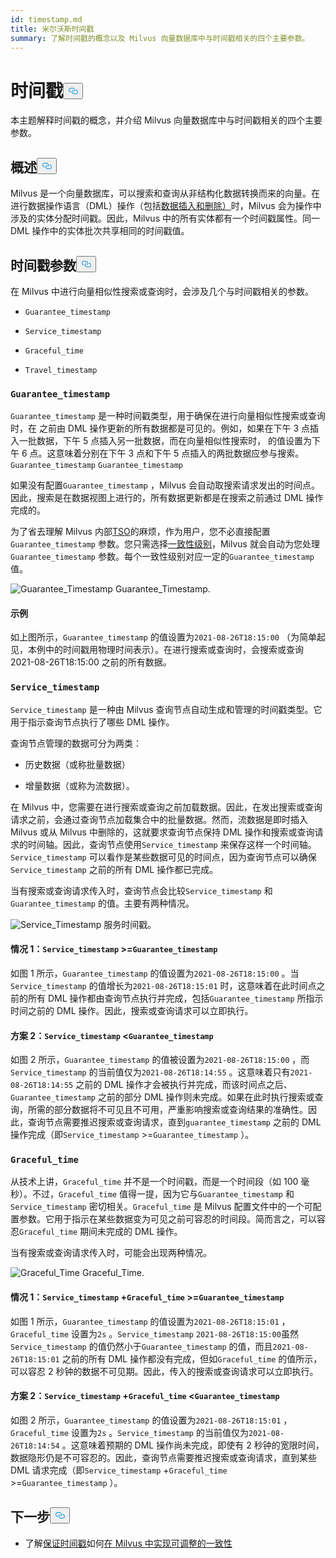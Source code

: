 ```yaml
---
id: timestamp.md
title: 米尔沃斯时间戳
summary: 了解时间戳的概念以及 Milvus 向量数据库中与时间戳相关的四个主要参数。
---
```

<h1 id="Timestamp" class="common-anchor-header">时间戳<button data-href="#Timestamp" class="anchor-icon" translate="no">
      <svg translate="no"
        aria-hidden="true"
        focusable="false"
        height="20"
        version="1.1"
        viewBox="0 0 16 16"
        width="16"
      >
        <path
          fill="#0092E4"
          fill-rule="evenodd"
          d="M4 9h1v1H4c-1.5 0-3-1.69-3-3.5S2.55 3 4 3h4c1.45 0 3 1.69 3 3.5 0 1.41-.91 2.72-2 3.25V8.59c.58-.45 1-1.27 1-2.09C10 5.22 8.98 4 8 4H4c-.98 0-2 1.22-2 2.5S3 9 4 9zm9-3h-1v1h1c1 0 2 1.22 2 2.5S13.98 12 13 12H9c-.98 0-2-1.22-2-2.5 0-.83.42-1.64 1-2.09V6.25c-1.09.53-2 1.84-2 3.25C6 11.31 7.55 13 9 13h4c1.45 0 3-1.69 3-3.5S14.5 6 13 6z"
        ></path>
      </svg>
    </button></h1><p>本主题解释时间戳的概念，并介绍 Milvus 向量数据库中与时间戳相关的四个主要参数。</p>
<h2 id="Overview" class="common-anchor-header">概述<button data-href="#Overview" class="anchor-icon" translate="no">
      <svg translate="no"
        aria-hidden="true"
        focusable="false"
        height="20"
        version="1.1"
        viewBox="0 0 16 16"
        width="16"
      >
        <path
          fill="#0092E4"
          fill-rule="evenodd"
          d="M4 9h1v1H4c-1.5 0-3-1.69-3-3.5S2.55 3 4 3h4c1.45 0 3 1.69 3 3.5 0 1.41-.91 2.72-2 3.25V8.59c.58-.45 1-1.27 1-2.09C10 5.22 8.98 4 8 4H4c-.98 0-2 1.22-2 2.5S3 9 4 9zm9-3h-1v1h1c1 0 2 1.22 2 2.5S13.98 12 13 12H9c-.98 0-2-1.22-2-2.5 0-.83.42-1.64 1-2.09V6.25c-1.09.53-2 1.84-2 3.25C6 11.31 7.55 13 9 13h4c1.45 0 3-1.69 3-3.5S14.5 6 13 6z"
        ></path>
      </svg>
    </button></h2><p>Milvus 是一个向量数据库，可以搜索和查询从非结构化数据转换而来的向量。在进行数据操作语言（DML）操作（包括<a href="https://milvus.io/docs/v2.1.x/data_processing.md">数据插入和删除）</a>时，Milvus 会为操作中涉及的实体分配时间戳。因此，Milvus 中的所有实体都有一个时间戳属性。同一 DML 操作中的实体批次共享相同的时间戳值。</p>
<h2 id="Timestamp-parameters" class="common-anchor-header">时间戳参数<button data-href="#Timestamp-parameters" class="anchor-icon" translate="no">
      <svg translate="no"
        aria-hidden="true"
        focusable="false"
        height="20"
        version="1.1"
        viewBox="0 0 16 16"
        width="16"
      >
        <path
          fill="#0092E4"
          fill-rule="evenodd"
          d="M4 9h1v1H4c-1.5 0-3-1.69-3-3.5S2.55 3 4 3h4c1.45 0 3 1.69 3 3.5 0 1.41-.91 2.72-2 3.25V8.59c.58-.45 1-1.27 1-2.09C10 5.22 8.98 4 8 4H4c-.98 0-2 1.22-2 2.5S3 9 4 9zm9-3h-1v1h1c1 0 2 1.22 2 2.5S13.98 12 13 12H9c-.98 0-2-1.22-2-2.5 0-.83.42-1.64 1-2.09V6.25c-1.09.53-2 1.84-2 3.25C6 11.31 7.55 13 9 13h4c1.45 0 3-1.69 3-3.5S14.5 6 13 6z"
        ></path>
      </svg>
    </button></h2><p>在 Milvus 中进行向量相似性搜索或查询时，会涉及几个与时间戳相关的参数。</p>
<ul>
<li><p><code translate="no">Guarantee_timestamp</code></p></li>
<li><p><code translate="no">Service_timestamp</code></p></li>
<li><p><code translate="no">Graceful_time</code></p></li>
<li><p><code translate="no">Travel_timestamp</code></p></li>
</ul>
<h3 id="Guaranteetimestamp" class="common-anchor-header"><code translate="no">Guarantee_timestamp</code></h3><p><code translate="no">Guarantee_timestamp</code> 是一种时间戳类型，用于确保在进行向量相似性搜索或查询时，在 之前由 DML 操作更新的所有数据都是可见的。例如，如果在下午 3 点插入一批数据，下午 5 点插入另一批数据，而在向量相似性搜索时， 的值设置为下午 6 点。这意味着分别在下午 3 点和下午 5 点插入的两批数据应参与搜索。<code translate="no">Guarantee_timestamp</code> <code translate="no">Guarantee_timestamp</code> </p>
<p>如果没有配置<code translate="no">Guarantee_timestamp</code> ，Milvus 会自动取搜索请求发出的时间点。因此，搜索是在数据视图上进行的，所有数据更新都是在搜索之前通过 DML 操作完成的。</p>
<p>为了省去理解 Milvus 内部<a href="https://github.com/milvus-io/milvus/blob/master/docs/design_docs/20211214-milvus_hybrid_ts.md">TSO</a>的麻烦，作为用户，您不必直接配置<code translate="no">Guarantee_timestamp</code> 参数。您只需选择<a href="https://milvus.io/docs/v2.1.x/consistency.md">一致性级别</a>，Milvus 就会自动为您处理<code translate="no">Guarantee_timestamp</code> 参数。每个一致性级别对应一定的<code translate="no">Guarantee_timestamp</code> 值。</p>
<p>
  
   <span class="img-wrapper"> <img translate="no" src="/docs/v2.4.x/assets/Guarantee_Timestamp.png" alt="Guarantee_Timestamp" class="doc-image" id="guarantee_timestamp" />
   </span> <span class="img-wrapper"> <span>Guarantee_Timestamp</span>. </span></p>
<h4 id="Example" class="common-anchor-header">示例</h4><p>如上图所示，<code translate="no">Guarantee_timestamp</code> 的值设置为<code translate="no">2021-08-26T18:15:00</code> （为简单起见，本例中的时间戳用物理时间表示）。在进行搜索或查询时，会搜索或查询 2021-08-26T18:15:00 之前的所有数据。</p>
<h3 id="Servicetimestamp" class="common-anchor-header"><code translate="no">Service_timestamp</code></h3><p><code translate="no">Service_timestamp</code> 是一种由 Milvus 查询节点自动生成和管理的时间戳类型。它用于指示查询节点执行了哪些 DML 操作。</p>
<p>查询节点管理的数据可分为两类：</p>
<ul>
<li><p>历史数据（或称批量数据）</p></li>
<li><p>增量数据（或称为流数据）。</p></li>
</ul>
<p>在 Milvus 中，您需要在进行搜索或查询之前加载数据。因此，在发出搜索或查询请求之前，会通过查询节点加载集合中的批量数据。然而，流数据是即时插入 Milvus 或从 Milvus 中删除的，这就要求查询节点保持 DML 操作和搜索或查询请求的时间轴。因此，查询节点使用<code translate="no">Service_timestamp</code> 来保存这样一个时间轴。<code translate="no">Service_timestamp</code> 可以看作是某些数据可见的时间点，因为查询节点可以确保<code translate="no">Service_timestamp</code> 之前的所有 DML 操作都已完成。</p>
<p>当有搜索或查询请求传入时，查询节点会比较<code translate="no">Service_timestamp</code> 和<code translate="no">Guarantee_timestamp</code> 的值。主要有两种情况。</p>
<p>
  
   <span class="img-wrapper"> <img translate="no" src="/docs/v2.4.x/assets/Service_Timestamp.png" alt="Service_Timestamp" class="doc-image" id="service_timestamp" />
   </span> <span class="img-wrapper"> <span>服务时间戳</span>。 </span></p>
<h4 id="Scenario-1-Servicetimestamp--Guaranteetimestamp" class="common-anchor-header">情况 1：<code translate="no">Service_timestamp</code> &gt;=<code translate="no">Guarantee_timestamp</code></h4><p>如图 1 所示，<code translate="no">Guarantee_timestamp</code> 的值设置为<code translate="no">2021-08-26T18:15:00</code> 。当<code translate="no">Service_timestamp</code> 的值增长为<code translate="no">2021-08-26T18:15:01</code> 时，这意味着在此时间点之前的所有 DML 操作都由查询节点执行并完成，包括<code translate="no">Guarantee_timestamp</code> 所指示时间之前的 DML 操作。因此，搜索或查询请求可以立即执行。</p>
<h4 id="Scenario-2-Servicetimestamp--Guaranteetimestamp" class="common-anchor-header">方案 2：<code translate="no">Service_timestamp</code> &lt;<code translate="no">Guarantee_timestamp</code></h4><p>如图 2 所示，<code translate="no">Guarantee_timestamp</code> 的值被设置为<code translate="no">2021-08-26T18:15:00</code> ，而<code translate="no">Service_timestamp</code> 的当前值仅为<code translate="no">2021-08-26T18:14:55</code> 。这意味着只有<code translate="no">2021-08-26T18:14:55</code> 之前的 DML 操作才会被执行并完成，而该时间点之后、<code translate="no">Guarantee_timestamp</code> 之前的部分 DML 操作则未完成。如果在此时执行搜索或查询，所需的部分数据将不可见且不可用，严重影响搜索或查询结果的准确性。因此，查询节点需要推迟搜索或查询请求，直到<code translate="no">guarantee_timestamp</code> 之前的 DML 操作完成（即<code translate="no">Service_timestamp</code> &gt;=<code translate="no">Guarantee_timestamp</code> ）。</p>
<h3 id="Gracefultime" class="common-anchor-header"><code translate="no">Graceful_time</code></h3><p>从技术上讲，<code translate="no">Graceful_time</code> 并不是一个时间戳，而是一个时间段（如 100 毫秒）。不过，<code translate="no">Graceful_time</code> 值得一提，因为它与<code translate="no">Guarantee_timestamp</code> 和<code translate="no">Service_timestamp</code> 密切相关。<code translate="no">Graceful_time</code> 是 Milvus 配置文件中的一个可配置参数。它用于指示在某些数据变为可见之前可容忍的时间段。简而言之，可以容忍<code translate="no">Graceful_time</code> 期间未完成的 DML 操作。</p>
<p>当有搜索或查询请求传入时，可能会出现两种情况。</p>
<p>
  
   <span class="img-wrapper"> <img translate="no" src="/docs/v2.4.x/assets/Graceful_Time.png" alt="Graceful_Time" class="doc-image" id="graceful_time" />
   </span> <span class="img-wrapper"> <span>Graceful_Time</span>. </span></p>
<h4 id="Scenario-1-Servicetimestamp--+--Gracefultime--Guaranteetimestamp" class="common-anchor-header">情况 1：<code translate="no">Service_timestamp</code> +<code translate="no">Graceful_time</code> &gt;=<code translate="no">Guarantee_timestamp</code></h4><p>如图 1 所示，<code translate="no">Guarantee_timestamp</code> 的值设置为<code translate="no">2021-08-26T18:15:01</code> ，<code translate="no">Graceful_time</code> 设置为<code translate="no">2s</code> 。<code translate="no">Service_timestamp</code> <code translate="no">2021-08-26T18:15:00</code>虽然<code translate="no">Service_timestamp</code> 的值仍然小于<code translate="no">Guarantee_timestamp</code> 的值，而且<code translate="no">2021-08-26T18:15:01</code> 之前的所有 DML 操作都没有完成，但如<code translate="no">Graceful_time</code> 的值所示，可以容忍 2 秒钟的数据不可见期。因此，传入的搜索或查询请求可以立即执行。</p>
<h4 id="Scenario-2-Servicetimestamp--+--Gracefultime--Guaranteetimestamp" class="common-anchor-header">方案 2：<code translate="no">Service_timestamp</code> +<code translate="no">Graceful_time</code> &lt;<code translate="no">Guarantee_timestamp</code></h4><p>如图 2 所示，<code translate="no">Guarantee_timestamp</code> 的值设置为<code translate="no">2021-08-26T18:15:01</code> ，<code translate="no">Graceful_time</code> 设置为<code translate="no">2s</code> 。<code translate="no">Service_timestamp</code> 的当前值仅为<code translate="no">2021-08-26T18:14:54</code> 。这意味着预期的 DML 操作尚未完成，即使有 2 秒钟的宽限时间，数据隐形仍是不可容忍的。因此，查询节点需要推迟搜索或查询请求，直到某些 DML 请求完成（即<code translate="no">Service_timestamp</code> +<code translate="no">Graceful_time</code> &gt;=<code translate="no">Guarantee_timestamp</code> ）。</p>
<h2 id="Whats-next" class="common-anchor-header">下一步<button data-href="#Whats-next" class="anchor-icon" translate="no">
      <svg translate="no"
        aria-hidden="true"
        focusable="false"
        height="20"
        version="1.1"
        viewBox="0 0 16 16"
        width="16"
      >
        <path
          fill="#0092E4"
          fill-rule="evenodd"
          d="M4 9h1v1H4c-1.5 0-3-1.69-3-3.5S2.55 3 4 3h4c1.45 0 3 1.69 3 3.5 0 1.41-.91 2.72-2 3.25V8.59c.58-.45 1-1.27 1-2.09C10 5.22 8.98 4 8 4H4c-.98 0-2 1.22-2 2.5S3 9 4 9zm9-3h-1v1h1c1 0 2 1.22 2 2.5S13.98 12 13 12H9c-.98 0-2-1.22-2-2.5 0-.83.42-1.64 1-2.09V6.25c-1.09.53-2 1.84-2 3.25C6 11.31 7.55 13 9 13h4c1.45 0 3-1.69 3-3.5S14.5 6 13 6z"
        ></path>
      </svg>
    </button></h2><ul>
<li>了解<a href="/docs/zh/consistency.md">保证时间戳</a>如何<a href="/docs/zh/consistency.md">在 Milvus 中实现可调整的一致性</a></li>
</ul>

